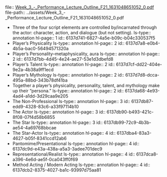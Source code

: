 file:: [Week_3_-_Performance_Lecture_Outline_F21_1631048651052_0.pdf](../assets/Week_3_-_Performance_Lecture_Outline_F21_1631048651052_0.pdf)
file-path:: ../assets/Week_3_-_Performance_Lecture_Outline_F21_1631048651052_0.pdf

- Three of the four script elements are controlled by/incarnated through the actor: character, action, and dialogue (but not setting).
  ls-type:: annotation
  hl-page:: 1
  id:: 6137d741-6827-4a5e-b09c-b04c330537f5
- Player’s Physicality
  ls-type:: annotation
  hl-page:: 2
  id:: 6137d7a8-e0b4-4b5a-bac0-56494571320a
- Player’s Personality–metaphysicality, aura
  ls-type:: annotation
  hl-page:: 2
  id:: 6137d7bb-4d45-4e24-ae27-53e1d3dbefd8
- Player’s Talent
  ls-type:: annotation
  hl-page:: 2
  id:: 6137d7cf-dd22-404e-9e2a-4b38a9ff1ecd
- Player’s Mythology
  ls-type:: annotation
  hl-page:: 2
  id:: 6137d7d8-dcca-495a-88bd-343b78df41ba
- Together a player’s physicality, personality, talent, and mythology make up their “persona.”
  ls-type:: annotation
  hl-page:: 2
  id:: 6137da68-4e93-4ad4-a1dd-3d29caa9e205
- The Non-Professional 
  ls-type:: annotation
  hl-page:: 3
  id:: 6137db87-edd9-4328-83c6-a33f97114b10
- The Actor
  ls-type:: annotation
  hl-page:: 3
  id:: 6137db90-b493-421c-8f08-07f4d58b6855
- The Star 
  ls-type:: annotation
  hl-page:: 3
  id:: 6137db99-72c9-4b3b-ae54-4a69768bbcae
- The Star-Actor 
  ls-type:: annotation
  hl-page:: 4
  id:: 6137dba4-83a3-4627-b05f-8341ccd12ab6
- Pantomime/Presentational 
  ls-type:: annotation
  hl-page:: 4
  id:: 6137dc9d-e43a-438a-a5a3-3adee701dec9
- Representational/Realist 
  ls-type:: annotation
  hl-page:: 4
  id:: 6137dca8-a396-4e6d-ae5f-0ca043ff0f69
- Method Acting / Modern Acting 
  ls-type:: annotation
  hl-page:: 4
  id:: 6137dcb2-8375-4027-ba1c-93997d75aa81
